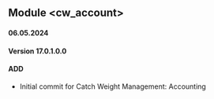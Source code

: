 ## Module <cw_account>

#### 06.05.2024
#### Version 17.0.1.0.0
#### ADD
- Initial commit for Catch Weight Management: Accounting
